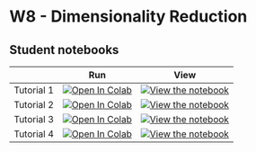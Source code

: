 # W8 - Dimensionality Reduction

## Student notebooks

|   | Run | View |
| - | --- | ---- |
| Tutorial 1 | [![Open In Colab](https://colab.research.google.com/assets/colab-badge.svg)](https://colab.research.google.com/github/NeoNeuron/professional-workshop-3/blob/master/tutorials/W8_DimensionalityReduction/student/W8_Tutorial1.ipynb) | [![View the notebook](https://img.shields.io/badge/render-nbviewer-orange.svg)](https://nbviewer.jupyter.org/github/NeoNeuron/professional-workshop-3/blob/master/tutorials/W8_DimensionalityReduction/student/W8_Tutorial1.ipynb?flush_cache=true) |
| Tutorial 2 | [![Open In Colab](https://colab.research.google.com/assets/colab-badge.svg)](https://colab.research.google.com/github/NeoNeuron/professional-workshop-3/blob/master/tutorials/W8_DimensionalityReduction/student/W8_Tutorial2.ipynb) | [![View the notebook](https://img.shields.io/badge/render-nbviewer-orange.svg)](https://nbviewer.jupyter.org/github/NeoNeuron/professional-workshop-3/blob/master/tutorials/W8_DimensionalityReduction/student/W8_Tutorial2.ipynb?flush_cache=true) |
| Tutorial 3 | [![Open In Colab](https://colab.research.google.com/assets/colab-badge.svg)](https://colab.research.google.com/github/NeoNeuron/professional-workshop-3/blob/master/tutorials/W8_DimensionalityReduction/student/W8_Tutorial3.ipynb) | [![View the notebook](https://img.shields.io/badge/render-nbviewer-orange.svg)](https://nbviewer.jupyter.org/github/NeoNeuron/professional-workshop-3/blob/master/tutorials/W8_DimensionalityReduction/student/W8_Tutorial3.ipynb?flush_cache=true) |
| Tutorial 4 | [![Open In Colab](https://colab.research.google.com/assets/colab-badge.svg)](https://colab.research.google.com/github/NeoNeuron/professional-workshop-3/blob/master/tutorials/W8_DimensionalityReduction/student/W8_Tutorial4.ipynb) | [![View the notebook](https://img.shields.io/badge/render-nbviewer-orange.svg)](https://nbviewer.jupyter.org/github/NeoNeuron/professional-workshop-3/blob/master/tutorials/W8_DimensionalityReduction/student/W8_Tutorial4.ipynb?flush_cache=true) |

